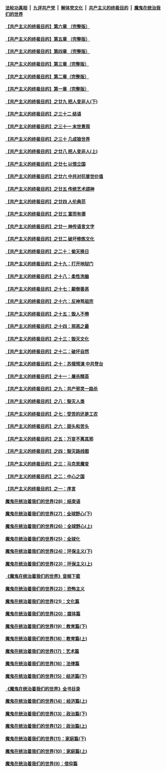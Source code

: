 ####  [法轮功真相](../../../../basic/blob/master/README.md?t=11040052) &nbsp;|&nbsp; [九评共产党](../../../../9ping.md/blob/master/README.md?t=11040052) &nbsp;|&nbsp; [解体党文化](../../../../jtdwh.md/blob/master/README.md?t=11040052)  &nbsp;|&nbsp; [共产主义的终极目的](../../../../gczydzjmd.md/blob/master/README.md?t=11040052) &nbsp;|&nbsp; [魔鬼在统治我们的世界](../../../../mgztzwmdsj.md/blob/master/README.md?t=11040052) 

#### [【共产主义的终极目的】第六章 （完整版）](../pages/nsc422/n11428913.md?t=11040052) 

#### [【共产主义的终极目的】第五章 （完整版）](../pages/nsc422/n11428912.md?t=11040052) 

#### [【共产主义的终极目的】第四章 （完整版）](../pages/nsc422/n11428907.md?t=11040052) 

#### [【共产主义的终极目的】第三章（完整版）](../pages/nsc422/n11428848.md?t=11040052) 

#### [【共产主义的终极目的】第二章（完整版）](../pages/nsc422/n11428831.md?t=11040052) 

#### [【共产主义的终极目的】第一章（完整版）](../pages/nsc422/n11417651.md?t=11040052) 

#### [【共产主义的终极目的】之廿九 把人变非人(下)](../pages/nsc422/n11344140.md?t=11040052) 

#### [【共产主义的终极目的】之三十二 结语](../pages/nsc422/n11360535.md?t=11040052) 

#### [【共产主义的终极目的】之三十一 末世景观](../pages/nsc422/n11351129.md?t=11040052) 

#### [【共产主义的终极目的】之三十 几成狼世界](../pages/nsc422/n11348280.md?t=11040052) 

#### [【共产主义的终极目的】之廿八 把人变非人(上)](../pages/nsc422/n11340492.md?t=11040052) 

#### [【共产主义的终极目的】之廿七 以恨立国](../pages/nsc422/n11336944.md?t=11040052) 

#### [【共产主义的终极目的】之廿六 中共对抗普世价值](../pages/nsc422/n11324785.md?t=11040052) 

#### [【共产主义的终极目的】之廿五 传统艺术颂神](../pages/nsc422/n11296396.md?t=11040052) 

#### [【共产主义的终极目的】之廿四 人伦典范](../pages/nsc422/n11296397.md?t=11040052) 

#### [【共产主义的终极目的】之廿三 富而有德](../pages/nsc422/n11283598.md?t=11040052) 

#### [【共产主义的终极目的】之廿一 神传语言文字](../pages/nsc422/n11263265.md?t=11040052) 

#### [【共产主义的终极目的】之廿二 破坏修炼文化](../pages/nsc422/n11245728.md?t=11040052) 

#### [【共产主义的终极目的】之二十：偷天换日](../pages/nsc422/n11238846.md?t=11040052) 

#### [【共产主义的终极目的】之十九：打开地狱门](../pages/nsc422/n11206376.md?t=11040052) 

#### [【共产主义的终极目的】之十八：柔性洗脑](../pages/nsc422/n11199994.md?t=11040052) 

#### [【共产主义的终极目的】之十七：颠倒善恶](../pages/nsc422/n11179782.md?t=11040052) 

#### [【共产主义的终极目的】之十六：反神骂祖宗](../pages/nsc422/n11166798.md?t=11040052) 

#### [【共产主义的终极目的】之十五：毁人不倦](../pages/nsc422/n11166792.md?t=11040052) 

#### [【共产主义的终极目的】之十四：邪恶之最](../pages/nsc422/n11150249.md?t=11040052) 

#### [【共产主义的终极目的】之十三：毁灭文化](../pages/nsc422/n11135227.md?t=11040052) 

#### [【共产主义的终极目的】之十二：破坏自然](../pages/nsc422/n11135214.md?t=11040052) 

#### [【共产主义的终极目的】之十：苏俄预演 中共登台](../pages/nsc422/n11118424.md?t=11040052) 

#### [【共产主义的终极目的】之十一：屠杀精英](../pages/nsc422/n11118442.md?t=11040052) 

#### [【共产主义的终极目的】之九：共产邪灵一路杀](../pages/nsc422/n11114139.md?t=11040052) 

#### [【共产主义的终极目的】之八：毁灭人类](../pages/nsc422/n11108503.md?t=11040052) 

#### [【共产主义的终极目的】之七：受苦的还是工农](../pages/nsc422/n11101809.md?t=11040052) 

#### [【共产主义的终极目的】之六：甜头和苦头](../pages/nsc422/n11096971.md?t=11040052) 

#### [【共产主义的终极目的】之五：万变不离其邪](../pages/nsc422/n11091285.md?t=11040052) 

#### [【共产主义的终极目的】之四：毁灭路线图](../pages/nsc422/n11086284.md?t=11040052) 

#### [【共产主义的终极目的】之三：马克思魔变](../pages/nsc422/n11061941.md?t=11040052) 

#### [【共产主义的终极目的】之二：中心之国](../pages/nsc422/n11047728.md?t=11040052) 

#### [【共产主义的终极目的】之一：序言](../pages/nsc422/n11086077.md?t=11040052) 

#### [魔鬼在统治着我们的世界(28)：结束语](../pages/nsc422/n10936246.md?t=11040052) 

#### [魔鬼在统治着我们的世界(27)：全球野心(下)](../pages/nsc422/n10928319.md?t=11040052) 

#### [魔鬼在统治着我们的世界(26)：全球野心(上)](../pages/nsc422/n10900318.md?t=11040052) 

#### [魔鬼在统治着我们的世界(25)：全球化](../pages/nsc422/n10788205.md?t=11040052) 

#### [魔鬼在统治着我们的世界(24)：环保主义(下)](../pages/nsc422/n10695307.md?t=11040052) 

#### [魔鬼在统治着我们的世界(23)：环保主义(上)](../pages/nsc422/n10688613.md?t=11040052) 

#### [《魔鬼在统治着我们的世界》音频下载](../pages/nsc422/n10635553.md?t=11040052) 

#### [魔鬼在统治着我们的世界(22)：恐怖主义](../pages/nsc422/n10614727.md?t=11040052) 

#### [魔鬼在统治着我们的世界(21)：文化篇](../pages/nsc422/n10597706.md?t=11040052) 

#### [魔鬼在统治着我们的世界(20)：媒体篇](../pages/nsc422/n10586579.md?t=11040052) 

#### [魔鬼在统治着我们的世界(19)：教育篇(下)](../pages/nsc422/n10564808.md?t=11040052) 

#### [魔鬼在统治着我们的世界(18)：教育篇(上)](../pages/nsc422/n10526970.md?t=11040052) 

#### [魔鬼在统治着我们的世界(17)：艺术篇](../pages/nsc422/n10499093.md?t=11040052) 

#### [魔鬼在统治着我们的世界(16)：法律篇](../pages/nsc422/n10485969.md?t=11040052) 

#### [魔鬼在统治着我们的世界(15)：经济篇(下)](../pages/nsc422/n10469975.md?t=11040052) 

#### [《魔鬼在统治着我们的世界》全书目录](../pages/nsc422/n10464261.md?t=11040052) 

#### [魔鬼在统治着我们的世界(14)：经济篇(上)](../pages/nsc422/n10457370.md?t=11040052) 

#### [魔鬼在统治着我们的世界(13)：政治篇(下)](../pages/nsc422/n10448270.md?t=11040052) 

#### [魔鬼在统治着我们的世界(12)：政治篇(上)](../pages/nsc422/n10444576.md?t=11040052) 

#### [魔鬼在统治着我们的世界(11)：家庭篇(下)](../pages/nsc422/n10440961.md?t=11040052) 

#### [魔鬼在统治着我们的世界(10)：家庭篇(上)](../pages/nsc422/n10435448.md?t=11040052) 

#### [魔鬼在统治着我们的世界(9)：信仰篇](../pages/nsc422/n10432159.md?t=11040052) 

